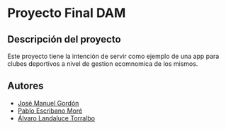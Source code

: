 # Proyecto Final DAM
## Descripción del proyecto

Este proyecto tiene la intención de servir como ejemplo de una app para clubes deportivos a nivel de gestion ecomnomica de los mismos.

## Autores
- [José Manuel Gordón](https://github.com/joseManuelGordon)
- [Pablo Escribano Moré](https://github.com/PabloEscribanoM)
- [Álvaro Landaluce Torralbo](https://github.com/Landaluce96) 
